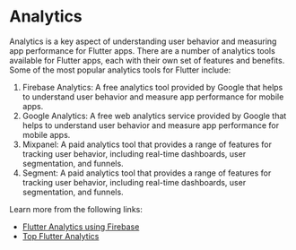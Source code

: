 # Analytics

Analytics is a key aspect of understanding user behavior and measuring app performance for Flutter apps. There are a number of analytics tools available for Flutter apps, each with their own set of features and benefits. Some of the most popular analytics tools for Flutter include:

1. Firebase Analytics: A free analytics tool provided by Google that helps to understand user behavior and measure app performance for mobile apps.
2. Google Analytics: A free web analytics service provided by Google that helps to understand user behavior and measure app performance for mobile apps.
3. Mixpanel: A paid analytics tool that provides a range of features for tracking user behavior, including real-time dashboards, user segmentation, and funnels.
4. Segment: A paid analytics tool that provides a range of features for tracking user behavior, including real-time dashboards, user segmentation, and funnels.

Learn more from the following links:

- [Flutter Analytics using Firebase](https://www.youtube.com/watch?v=31KpJXqCayo)
- [Top Flutter Analytics](https://fluttergems.dev/analytics-consumer-insights/)